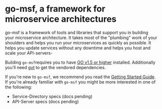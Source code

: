 # go-msf, a framework for microservice architectures

go-msf is a framework of tools and libraries that support you in building your microservice architecture. It takes most of the "plumbing" work of your shoulders and helps you run your microservices as quickly as possible. It helps you update services without any downtime and helps you host and scale your API-servers-

Building `go-msf`requires you to have [GO v1.5 or higher](https://golang.org/dl/) installed. Additionally you'll need [gvt](https://github.com/FiloSottile/gvt) to get the vendored dependencies.

If you're new to `go-msf`, we recommend you read the [Getting Started Guide](docs/GettingStarted.md). If you're already familiar with `go-msf` you might be more interested in one of the following:

* Service-Directory specs (docs pending)
* API-Server specs (docs pending)
